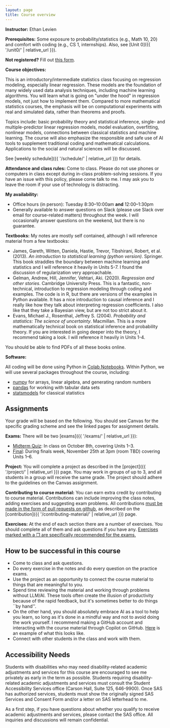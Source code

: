 ```yaml
---
layout: page
title: Course overview
---
```


**Instructor:** Ethan Levien  

**Prerequisites:** Some exposure to probability/statistics (e.g., Math 10, 20) and comfort with coding (e.g., CS 1, internships).  Also, see [Unit 0]({{ '/unit0/' | relative_url }}).

**Not registered?** Fill out [this form](https://docs.google.com/forms/d/e/1FAIpQLSfbbAGQl4w7lDcdOoEI2b3adkOBjpEox5hQIUx_cT6bW7gwAw/viewform).  

**Course objectives:**  

This is an introductory/intermediate statistics class focusing on regression modeling, especially linear regression. These models are the foundation of many widely used data analysis techniques, including machine learning algorithms. You will learn what is going on "under the hood" in regression models, not just how to implement them. Compared to more mathematical statistics courses, the emphasis will be on computational experiments with real and simulated data, rather than theorems and proofs.  

Topics include: basic probability theory and statistical inference, single- and multiple-predictor linear regression models, model evaluation, overfitting, nonlinear models, connections between classical statistics and machine learning.  The course will also emphasize the responsible and safe use of AI tools to supplement traditional coding and mathematical calculations. Applications to the social and natural sciences will be discussed.  

See [weekly schedule]({{ '/schedule/' | relative_url }}) for details.  

**Attendance and class rules:** Come to class. Please do not use phones or computers in class except during in-class problem-solving sessions. If you have an issue with this policy, please come talk to me. I may ask you to leave the room if your use of technology is distracting.  

**My availability:**  

- Office hours (in person): Tuesday 8:30–10:00am **and** 12:00–1:30pm  
- Generally available to answer questions on Slack (please use Slack over email for course-related matters) throughout the week. I will occasionally answer questions on the weekend, but there is no guarantee.  

**Textbooks:** My notes are mostly self contained, although I will reference material from a few textbooks: 
- James, Gareth, Witten, Daniela, Hastie, Trevor, Tibshirani, Robert, et al. (2013). *An introduction to statistical learning (python version)*. Springer.  This book straddles the boundary between machine learning and statistics and I will reference it heavily in Units 5-7. I found the discussion of regularization very approachable. 
- Gelman, Andrew, Hill, Jennifer, Vehtari, Aki. (2020). *Regression and other stories*. Cambridge University Press. This is a fantastic, non-technical, introduction to regression modeling through coding and examples. The code is in R, but there are versions of the examples in Python available. It has a nice introduction to causal inference and I really like how they talk about interpreting regression coefficients. I also like that they take a Bayesian view, but are not too strict about it. 
- Evans, Michael J., Rosenthal, Jeffrey S. (2004). *Probability and statistics: The science of uncertainty*. Macmillan. This is a more mathematically technical book on statistical inference and probability theory. If you are interested in going deeper into the theory, I recommend taking a look. I will reference it heavily in Units 1-4. 

You should be able to find PDFs of all these books online. 

**Software:**  

All coding will be done using Python in [Colab Notebooks](https://colab.research.google.com/). Within Python, we will use several packages throughout the course, including:  

- [numpy](https://numpy.org/) for arrays, linear algebra, and generating random numbers  
- [pandas](https://pandas.pydata.org/) for working with tabular data sets  
- [statsmodels](https://www.statsmodels.org/stable/index.html) for classical statistics  

## Assignments

Your grade will be based on the following. You should see Canvas for the specific grading scheme and see the linked pages for assignment details.


**Exams:** There will be two [exams]({{ '/exams/' | relative_url }}):  
- <u>Midterm Quiz</u>: In class on October 8th, covering Units 1–3.  
- <u>Final</u>: During finals week, November 25th at 3pm (room TBD) covering Units 1–6. 


**Project:** You will complete a project as described in the [project]({{ '/project/' | relative_url }}) page. You may work in groups of up to 3, and all students in a group will receive the same grade. The project should adhere to the guidelines on the Canvas assignment. 

**Contributing to course material:** You can earn extra credit by contributing to course material. Contributions can include improving the class notes, adding exercises and suggesting exam problems. All contributions <u>must be made in the form of pull requests on github</u>, as described on the [contribution]({{ '/contributing-material/' | relative_url }}) page.

**Exercises:** At the end of each section there are a number of exercises. You should complete all of them and ask questions if you have any. <u>Exercises marked with a ❐ are specifically recommended for the exams.</u> 


## How to be successful in this course

- Come to class and ask questions. 
- Do every exercise in the notes and do every question on the practice exams.
- Use the project as an opportunity to connect the course material to things that are meaningful to you.  
- Spend time reviewing the material and working through problems without LLM/AI. These tools often create the illusion of productivity because of the rapid feedback, but it's sometimes better to do things ``by hand''. 
- On the other hand, you should absolutely embrace AI as a tool to help you learn, so long as it's done in a mindful way and not to avoid doing the work yourself. I recommend making a GitHub account and interacting with the course material through Copilot on GitHub. [Here](https://github.com/copilot/share/007652a8-48c4-8874-b902-100a20c608ca) is an example of what this looks like. 
- Connect with other students in the class and work with them. 

## Accessibility Needs

Students with disabilities who may need disability-related academic adjustments and services for this course are encouraged to see me privately as early in the term as possible. Students requiring disability-related academic adjustments and services must consult the Student Accessibility Services office (Carson Hall, Suite 125, 646-9900). Once SAS has authorized services, students must show the originally signed SAS Services and Consent Form and/or a letter on SAS letterhead to me.  

As a first step, if you have questions about whether you qualify to receive academic adjustments and services, please contact the SAS office. All inquiries and discussions will remain confidential.  